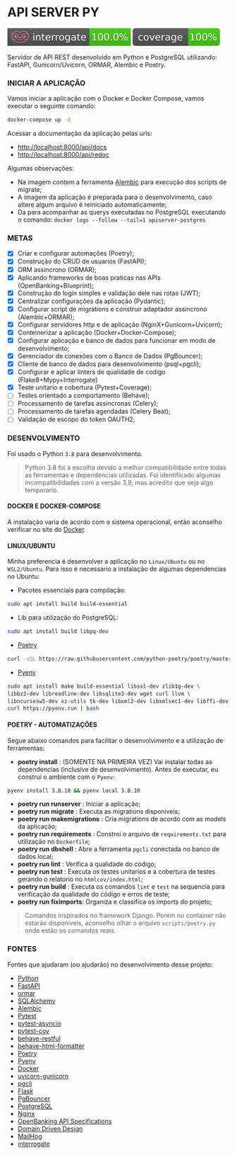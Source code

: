 # API SERVER PY
<p>
<a href="https://interrogate.readthedocs.io/en/latest/"><img src="./docs/badge_interrogate.svg"></a>
<a href="https://pytest-cov.readthedocs.io/en/latest/readme.html"><img src="./docs/badge_coverage.svg"></a>
</p>

Servidor de API REST desenvolvido em Python e PostgreSQL utilizando: FastAPI, Gunicorn/Uvicorn, ORMAR, Alembic e Poetry.

### INICIAR A APLICAÇÃO
Vamos iniciar a aplicação com o Docker e Docker Compose, vamos executar o seguinte comando:
```bash
docker-compose up -d
```
Acessar a documentação da aplicação pelas urls:
- [http://localhost:8000/api/docs](http://localhost:8000/api/docs)
- [http://localhost:8000/api/redoc](http://localhost:8000/api/redoc)

Algumas observações:
- Na imagem contem a ferramenta [Alembic](https://alembic.sqlalchemy.org/en/latest/) para execução dos scripts de migrate;
- A imagem da aplicação é preparada para o desenvolvimento, caso altere algum arquivo é reiniciado automaticamente;
- Da para acompanhar as querys executadas no PostgreSQL executando o comando: `docker logs --follow --tail=1 apiserver-postgres`

### METAS
- [x] Criar e configurar automações (Poetry);
- [x] Construção do CRUD de usuarios (FastAPI);
- [x] ORM assincrono (ORMAR);
- [x] Aplicando frameworks de boas praticas nas APIs (OpenBanking+Blueprint);
- [x] Construção do login simples e validação dele nas rotas (JWT);
- [x] Centralizar configurações da aplicação (Pydantic);
- [x] Configurar script de migrations e construir adaptador assincrono (Alembic+ORMAR);
- [x] Configurar servidores http e de aplicação (NginX+Gunicorn+Uvicorn);
- [x] Conteinerizar a aplicação (Docker+Docker-Compose);
- [x] Configurar aplicação e banco de dados para funcionar em modo de desenvolvimento;
- [x] Gerenciador de conexões com o Banco de Dados (PgBouncer);
- [x] Cliente de banco de dados para desenvolvimento (psql+pgcli);
- [x] Configurar e aplicar linters de qualidade de codigo (Flake8+Mypy+Interrogate)
- [x] Teste unitario e cobertura (Pytest+Coverage);
- [ ] Testes orientado a comportamento (Behave);
- [ ] Processamento de tarefas assincronas (Celery);
- [ ] Processamento de tarefas agendadas (Celery Beat);
- [ ] Validação de escopo do token OAUTH2;

### DESENVOLVIMENTO
Foi usado o Python `3.8` para desenvolvimento. 
> Python 3.8 foi a escolha devido a melhor compatibilidade entre todas as ferramentas e dependencias utilizadas. Foi identificado algumas incompatibilidades com a versão 3.9, mas acredito que seja algo temporario.

#### DOCKER E DOCKER-COMPOSE
A instalação varia de acordo com o sistema operacional, então aconselho verificar no site do [Docker](https://docs.docker.com/).

#### LINUX/UBUNTU
Minha preferencia é desenvolver a aplicação no `Linux/Ubuntu` ou no `WSL2/Ubuntu`.
Para isso é necessario a instalação de algumas dependencias no Ubuntu:

- Pacotes essenciais para compilação:
```bash
sudo apt install build build-essential
```
- Lib para utilização do PostgreSQL:
```bash
sudo apt install build libpq-dev
```
- [Poetry](https://python-poetry.org/)
```bash
curl -sSL https://raw.githubusercontent.com/python-poetry/poetry/master/get-poetry.py | python3 -
```
- [Pyenv](https://github.com/pyenv/pyenv)
```bash
sudo apt install make build-essential libssl-dev zlib1g-dev \
libbz2-dev libreadline-dev libsqlite3-dev wget curl llvm \
libncursesw5-dev xz-utils tk-dev libxml2-dev libxmlsec1-dev libffi-dev liblzma-dev && \
curl https://pyenv.run | bash
```

#### POETRY - AUTOMATIZAÇÕES
Segue abaixo comandos para facilitar o desenvolvimento e a utilização de ferramentas:

- **poetry install** : (SOMENTE NA PRIMEIRA VEZ) Vai instalar todas as dependencias (inclusive de desenvolvimento). Antes de executar, eu construi o ambiente com o `Pyenv`:
```bash
pyenv install 3.8.10 && pyenv local 3.8.10
```
- **poetry run runserver** : Iniciar a aplicação;
- **poetry run migrate** : Executa as migrations disponiveis;
- **poetry run makemigrations** : Cria migrations de acordo com as models da aplicação;
- **poetry run requirements** : Constroi o arquivo de `requirements.txt` para utilização no `Dockerfile`;
- **poetry run dbshell** : Abre a ferramenta `pgcli` conectada no banco de dados local;
- **poetry run lint** : Verifica a qualidade do código;
- **poetry run test** : Executa os testes unitarios e a cobertura de testes gerando o relatorio no `htmlcov/index.html`;
- **poetry run build** : Executa os comandos `lint` e `test` na sequencia para verificação da qualidade do código e erros de teste;
- **poetry run fiximports**: Organiza e classifica os imports do projeto;
> Comandos inspirados no framework Django. Porem no container não estarão disponiveis, aconselho olhar o arquivo `scripts/poetry.py` onde estão os comandos reais.


###  FONTES
Fontes que ajudaram (ou ajudarão) no desenvolvimento desse projeto:

- [Python](https://www.python.org/)
- [FastAPI](https://fastapi.tiangolo.com/)
- [ormar](https://github.com/collerek/ormar)
- [SQLAlchemy](https://www.sqlalchemy.org/)
- [Alembic](https://alembic.sqlalchemy.org/en/latest/)
- [Pytest](https://docs.pytest.org/en/6.2.x/)
- [pytest-asyncio](https://github.com/pytest-dev/pytest-asyncio)
- [pytest-cov](https://github.com/pytest-dev/pytest-cov)
- [behave-restful](https://github.com/behave-restful/behave-restful)
- [behave-html-formatter](https://github.com/behave-contrib/behave-html-formatter)
- [Poetry](https://python-poetry.org/)
- [Pyenv](https://github.com/pyenv/pyenv)
- [Docker](https://docs.docker.com/)
- [uvicorn-gunicorn](https://github.com/tiangolo/uvicorn-gunicorn-docker)
- [pgcli](https://www.pgcli.com/)
- [Flask](https://flask.palletsprojects.com/en/2.0.x/)
- [PgBouncer](https://www.pgbouncer.org/)
- [PostgreSQL](https://www.postgresql.org/)
- [Nginx](https://hub.docker.com/_/nginx)
- [OpenBanking API Specifications](https://standards.openbanking.org.uk/api-specifications/)
- [Domain Driven Design](https://martinfowler.com/tags/domain%20driven%20design.html)
- [MailHog](https://github.com/mailhog/MailHog)
- [interrogate](https://interrogate.readthedocs.io/en/latest/)
